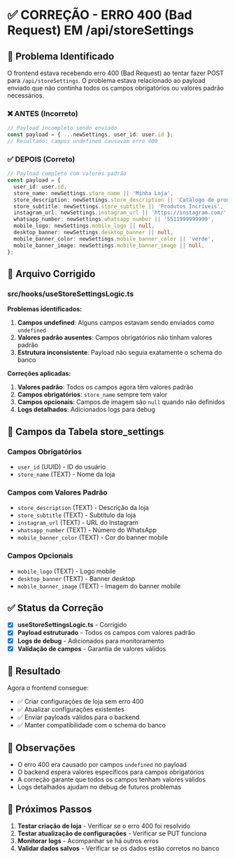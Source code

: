 # ✅ CORREÇÃO - ERRO 400 (Bad Request) EM /api/storeSettings

## 🚨 Problema Identificado

O frontend estava recebendo erro 400 (Bad Request) ao tentar fazer POST para `/api/storeSettings`. O problema estava relacionado ao payload enviado que não continha todos os campos obrigatórios ou valores padrão necessários.

### ❌ **ANTES (Incorreto)**
```typescript
// Payload incompleto sendo enviado
const payload = { ...newSettings, user_id: user.id };
// Resultado: campos undefined causavam erro 400
```

### ✅ **DEPOIS (Correto)**
```typescript
// Payload completo com valores padrão
const payload = {
  user_id: user.id,
  store_name: newSettings.store_name || 'Minha Loja',
  store_description: newSettings.store_description || 'Catálogo de produtos',
  store_subtitle: newSettings.store_subtitle || 'Produtos Incríveis',
  instagram_url: newSettings.instagram_url || 'https://instagram.com/',
  whatsapp_number: newSettings.whatsapp_number || '5511999999999',
  mobile_logo: newSettings.mobile_logo || null,
  desktop_banner: newSettings.desktop_banner || null,
  mobile_banner_color: newSettings.mobile_banner_color || 'verde',
  mobile_banner_image: newSettings.mobile_banner_image || null,
};
```

## 🔧 Arquivo Corrigido

### **src/hooks/useStoreSettingsLogic.ts**

**Problemas identificados:**
1. **Campos undefined**: Alguns campos estavam sendo enviados como `undefined`
2. **Valores padrão ausentes**: Campos obrigatórios não tinham valores padrão
3. **Estrutura inconsistente**: Payload não seguia exatamente o schema do banco

**Correções aplicadas:**
1. **Valores padrão**: Todos os campos agora têm valores padrão
2. **Campos obrigatórios**: `store_name` sempre tem valor
3. **Campos opcionais**: Campos de imagem são `null` quando não definidos
4. **Logs detalhados**: Adicionados logs para debug

## 🎯 Campos da Tabela store_settings

### Campos Obrigatórios
- `user_id` (UUID) - ID do usuário
- `store_name` (TEXT) - Nome da loja

### Campos com Valores Padrão
- `store_description` (TEXT) - Descrição da loja
- `store_subtitle` (TEXT) - Subtítulo da loja
- `instagram_url` (TEXT) - URL do Instagram
- `whatsapp_number` (TEXT) - Número do WhatsApp
- `mobile_banner_color` (TEXT) - Cor do banner mobile

### Campos Opcionais
- `mobile_logo` (TEXT) - Logo mobile
- `desktop_banner` (TEXT) - Banner desktop
- `mobile_banner_image` (TEXT) - Imagem do banner mobile

## ✅ Status da Correção

- [x] **useStoreSettingsLogic.ts** - Corrigido
- [x] **Payload estruturado** - Todos os campos com valores padrão
- [x] **Logs de debug** - Adicionados para monitoramento
- [x] **Validação de campos** - Garantia de valores válidos

## 🚀 Resultado

Agora o frontend consegue:
- ✅ Criar configurações de loja sem erro 400
- ✅ Atualizar configurações existentes
- ✅ Enviar payloads válidos para o backend
- ✅ Manter compatibilidade com o schema do banco

## 📝 Observações

- O erro 400 era causado por campos `undefined` no payload
- O backend espera valores específicos para campos obrigatórios
- A correção garante que todos os campos tenham valores válidos
- Logs detalhados ajudam no debug de futuros problemas

## 🔄 Próximos Passos

1. **Testar criação de loja** - Verificar se o erro 400 foi resolvido
2. **Testar atualização de configurações** - Verificar se PUT funciona
3. **Monitorar logs** - Acompanhar se há outros erros
4. **Validar dados salvos** - Verificar se os dados estão corretos no banco 